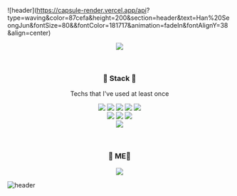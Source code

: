 ![header](https://capsule-render.vercel.app/api?    type=waving&color=87cefa&height=200&section=header&text=Han%20SeongJun&fontSize=80&&fontColor=181717&animation=fadeIn&fontAlignY=38&align=center)

<p align='center'>
    <a href="https://github.com/anuraghazra/github-readme-stats/theme = radical">
    <img src="https://github-readme-stats.vercel.app/api?username=HanSeongJun&bg_color=30,e96443,904e95&title_color=fff&text_color=fff"/>
    </a>
</p>

<br>
<h3 align='center'>🔨 Stack 🔧</h3>
<p align='center'>Techs that I've used at least once</p>
<p align='center'>
    <img src="https://img.shields.io/badge/Python-3776AB?style=flat-square&logo=Python&logoColor=white"/>
    <img src="https://img.shields.io/badge/Java-007396?style=flat-square&logo=Java&logoColor=white"/>
    <img src="https://img.shields.io/badge/HTML5-E34F26?style=flat-square&logo=HTML5&logoColor=white"/>
    <img src="https://img.shields.io/badge/CSS3-1572B6?style=flat-square&logo=CSS3&logoColor=white"/>
    <img src="https://img.shields.io/badge/JavaScript-F7DF1E?style=flat-square&logo=JavaScript&logoColor=white"/>
    <br>
    <img src="https://img.shields.io/badge/SpringBoot-6DB33F?style=flat-square&logo=Spring&logoColor=white"/>
    <img src="https://img.shields.io/badge/MySQL-4479A1?style=flat-square&logo=MySQL&logoColor=white"/>
    <img src="https://img.shields.io/badge/Amazon AWS-232F3E?style=flat-square&logo=Amazon-AWS&logoColor=white"/>
    <br>
    <img src="https://img.shields.io/badge/intellijidea-000000?style=flat-square&logo=IntelliJ&logoColor=white"/>
  
</p>
<br>
<h3 align='center'>🍑 ME🍑</h3>
<p align='center'>
    <a href="https://velog.io/@gkstjdwns2" target="_blank">
        <img src="https://img.shields.io/badge/Velog-20c997?style=flat-square&logo=Vimeo&logoColor=white"/>
    </a>


![header](https://capsule-render.vercel.app/api?type=waving&color=87cefa&height=200&section=footer&fontSize=80&animation=fadeIn&fontAlignY=38&reversal=true)
